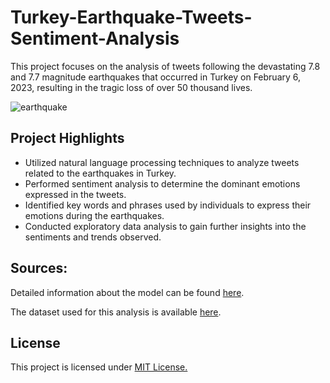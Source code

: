 # Turkey-Earthquake-Tweets-Sentiment-Analysis
This project focuses on the analysis of tweets following the devastating 7.8 and 7.7 magnitude earthquakes that occurred in Turkey on February 6, 2023, resulting in the tragic loss of over 50 thousand lives.


![earthquake](https://user-images.githubusercontent.com/75898277/232248450-ca5812f9-f545-42ae-ad44-edeb68301dcc.PNG)

Project Highlights
--

 - Utilized natural language processing techniques to analyze tweets related to the earthquakes in Turkey.
 - Performed sentiment analysis to determine the dominant emotions expressed in the tweets.
 - Identified key words and phrases used by individuals to express their emotions during the earthquakes.
 - Conducted exploratory data analysis to gain further insights into the sentiments and trends observed.

Sources:
--
Detailed information about the model can be found [here](https://huggingface.co/THUDM/chatglm-6b).

The dataset used for this analysis is available [here](https://www.kaggle.com/datasets/gpreda/turkey-earthquake-tweets).

License
--
This project is licensed under [MIT License.](https://github.com/miraytopal/Turkey-Earthquake-Tweets-Sentiment-Analysis-NLP/blob/main/LICENSE)
